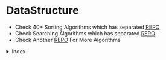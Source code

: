 # DataStructure

* Check 40+ Sorting Algorithms which has separated [REPO](https://github.com/HarshPanchal18/Sorting-Methods)
* Check Searching Algorithms which has separated [REPO](https://github.com/HarshPanchal18/Searching-Techniques)
* Check Another [REPO](https://github.com/HarshPanchal18/This-is-for-Fun) For More Algorithms

<details>
<summary>Index</summary>

<details>
<summary>Algorithms</summary>

[AddandSearchWord.cpp](/./Algorithms/AddandSearchWord.cpp)

[AddingArrayElements.cpp](/./Algorithms/AddingArrayElements.cpp)

[AlphabetSeq.cpp](/./Algorithms/AlphabetSeq.cpp)

[ArithmeticProgression.cpp](/./Algorithms/ArithmeticProgression.cpp)

[ArithmeticSlices.cpp](/./Algorithms/ArithmeticSlices.cpp)

[BallColoring.cpp](/./Algorithms/BallColoring.cpp)

[BitStuffing.c](/./Algorithms/BitStuffing.c)

[BitwiseAND-OfRange.cpp](/./Algorithms/BitwiseAND-OfRange.cpp)

[BombDefuse.cpp](/./Algorithms/BombDefuse.cpp)

[BotSavesPrincess.c](/./Algorithms/BotSavesPrincess.c)

[BulbSwitcher.kt](/./Algorithms/BulbSwitcher.kt)

[BusyMan.cpp](/./Algorithms/BusyMan.cpp)

[CalculateMoney.kt](/./Algorithms/CalculateMoney.kt)

[ChefAndString.cpp](/./Algorithms/ChefAndString.cpp)

[ClimbStairs.cpp](/./Algorithms/ClimbStairs.cpp)

[CoinChange2.kt](/./Algorithms/CoinChange2.kt)

[CombinedNumOfSum.c](/./Algorithms/CombinedNumOfSum.c)

[CompositeAndPrime.cpp](/./Algorithms/CompositeAndPrime.cpp)

[ConcatenatedConsecutiveBinaryNums.c](/./Algorithms/ConcatenatedConsecutiveBinaryNums.c)

[ConcatenatedConsecutiveBinaryNums.cpp](/./Algorithms/ConcatenatedConsecutiveBinaryNums.cpp)

[ContainsDuplicate.cpp](/./Algorithms/ContainsDuplicate.cpp)

[ContainsDuplicate2.cpp](/./Algorithms/ContainsDuplicate2.cpp)

[DatabaseFitting.java](/./Algorithms/DatabaseFitting.java)

[DiamondPattern.cpp](/./Algorithms/DiamondPattern.cpp)

[DoubleModularExponentiation.kt](/./Algorithms/DoubleModularExponentation.kt)

[EgyptianFractionGreedyAlgo.c](/./Algorithms/EgyptianFractionGreedyAlgo.c)

[EndOfFile.class](/./Algorithms/EndOfFile.class)

[EndOfFile.java](/./Algorithms/EndOfFile.java)

[EuclideanAlgorithm.c](/./Algorithms/EuclideanAlgorithm.c)

[ExceptionallyOdd.cpp](/./Algorithms/ExceptionallyOdd.cpp)

[ExponentSeries.class](/./Algorithms/ExponentSeries.class)

[ExponentSeries.java](/./Algorithms/ExponentSeries.java)

[FindKthSmallestBiggest.C](/./Algorithms/FindKthSmallestBiggest.C)

[FindMissing.C](/./Algorithms/FindMissing.C)

[FindThePivotInteger.kt](/./Algorithms/FindThePivotInteger.kt)

[FirstAndLastPos.c](/./Algorithms/FirstAndLastPos.c)

[FirstAndLastPos.cpp](/./Algorithms/FirstAndLastPos.cpp)

[FlatternNestedList.kt](/./Algorithms/FlatternNestedList.kt)

[GetKGrammar.c](/./Algorithms/GetKGrammar.c)

[HouseRobber.cpp](/./Algorithms/HouseRobber.cpp)

[HouseRobber2.cpp](/./Algorithms/HouseRobber2.cpp)

[IntegerBreak.cpp](/./Algorithms/IntegerBreak.cpp)

[JosephusProblem.c](/./Algorithms/JosephusProblem.c)

[JosephusProblem.cpp](/./Algorithms/JosephusProblem.cpp)

[JumpGame.cpp](/./Algorithms/JumpGame.cpp)

[JumpGame2.cpp](/./Algorithms/JumpGame2.cpp)

[JumpGame3.cpp](/./Algorithms/JumpGame3.cpp)

[KthLargestElement.kt](/./Algorithms/KthLargestElement.kt)

[LargestPerimeter.cpp](/./Algorithms/LargestPerimeter.cpp)

[LargestRectangleUnderHistogram.cpp](/./Algorithms/LargestRectangleUnderHistogram.cpp)

[MaximumWaterContainer.c](/./Algorithms/MaximumWaterContainer.c)

[MinimizeTheMaxDifference.kt](/./Algorithms/MinimizeTheMaxDifference.kt)

[MinimumInRotatedSortedArr.cpp](/./Algorithms/MinimumInRotatedSortedArr.cpp)

[MinimumOperationsToMakeTheIntegerZero.kt](/./Algorithms/MinimumOperationsToMakeTheIntegerZero.kt)

[MinimumOperationsToReduceXToZero.kt](/./Algorithms/MinimumOperationsToReduceXToZero.kt)

[MinSumOfAbsoluteDifferenceOfPairs.cpp](/./Algorithms/MinSumOfAbsoluteDifferenceOfPairs.cpp)

[MultiplyLargeNumbers.c](/./Algorithms/MultiplyLargeNumbers.c)

[NextGreaterElement.cpp](/./Algorithms/NextGreaterElement.cpp)

[NoOfPositiveSum.cpp](/./Algorithms/NoOfPositiveSum.cpp)

[NthTribonacciNumber.kt](/./Algorithms/NthTribonacciNumber.kt)

[NumberOfBits1.cpp](/./Algorithms/NumberOfBits1.cpp)

[NumberOfDiceRollWithTargetSum.kt](/./Algorithms/NumberOfDiceRollWithTargetSum.kt)

[NumberOfWays.cpp](/./Algorithms/NumberOfWays.cpp)

[Palindrome-Number.kt](/./Algorithms/Palindrome-Number.kt)

[PartitionList.kt](/./Algorithms/PartitionList.kt)

[Pascals-Triangle.kt](/./Algorithms/Pascals-Triangle.kt)

[PerfectSquares.kt](/./Algorithms/PerfectSquares.kt)

[PowerOf4.kt](/./Algorithms/PowerOf4.kt)

[ProducerConsumer.java](/./Algorithms/ProducerConsumer.java)

[PushDomioes.cpp](/./Algorithms/PushDomioes.cpp)

[RangeBitwiseAnd.kt](/./Algorithms/RangeBitwiseAnd.kt)

[ReachingHeights.cpp](/./Algorithms/ReachingHeights.cpp)

[ReverseBits.cpp](/./Algorithms/ReverseBits.cpp)

[RichestWealth.cpp](/./Algorithms/RichestWealth.cpp)

[RomanToInt.kt](/./Algorithms/RomanToInt.kt)

[ScaleProblemOnePlate.c](/./Algorithms/ScaleProblemOnePlate.c)

[SearchInRotatedSortedArr.cpp](/./Algorithms/SearchInRotatedSortedArr.cpp)

[SearchInRotatedSortedArr.kt](/./Algorithms/SearchInRotatedSortedArr.kt)

[SearchNthItemSum.cpp](/./Algorithms/SearchNthItemSum.cpp)

[SequentialDigits.kt](/./Algorithms/SequentialDigits.kt)

[SingleNumber.cpp](/./Algorithms/SingleNumber.cpp)

[SortIntsByTheNumberOf1Bits.cpp](/./Algorithms/SortIntsByTheNumberOf1Bits.cpp)

[StackTheTallestTower.c](/./Algorithms/StackTheTallestTower.c)

[StrassenAlgorithm.cpp](/./Algorithms/StrassenAlgorithm.cpp)

[StuxkKeyboard.py](/./Algorithms/StuxkKeyboard.py)

[Subsets.cpp](/./Algorithms/Subsets.cpp)

[SubsetsWithDup.cpp](/./Algorithms/SubsetsWithDup.cpp)

[SumZero.kt](/./Algorithms/SumZero.kt)

[SumZero.py](/./Algorithms/SumZero.py)

[TheBestTimeToParty.cpp](/./Algorithms/TheBestTimeToParty.cpp)

[TowerBreakers.kt](/./Algorithms/TowerBreakers.kt)

[ValidBrackets.cpp](/./Algorithms/ValidBrackets.cpp)

[ValidBrackets.kt](/./Algorithms/ValidBrackets.kt)

[ValidBrackets2.cpp](/./Algorithms/ValidBrackets2.cpp)

[ValidParanthesis.py](/./Algorithms/ValidParanthesis.py)

[ValidPerfectSquare.kt](/./Algorithms/ValidPerfectSquare.kt)

[WeakNumberInTheGame.cpp](/./Algorithms/WeakNumberInTheGame.cpp)

[YouWillAllConform.py](/./Algorithms/YouWillAllConform.py)

</details>

<details>
<summary>Array Operations</summary>
<details>

<summary>C</summary>

[2ndSmallestNo.c](/./Array%20Operations/C/2ndSmallestNo.c)

[ArrayRotation.c](/./Array%20Operations/C/ArrayRotation.c)

[BSTree.C](/./Array%20Operations/C/BSTree.C)

[ClosestNumber.c](/./Array%20Operations/C/ClosestNumber.c)

[GenerateAllPossibleComb.c](/./Array%20Operations/C/GenerateAllPossibleComb.c)

[ImmediateSmallerElement.c](/./Array%20Operations/C/ImmediateSmallerElement.c)

[IndexOfMaxElemInArr.c](/./Array%20Operations/C/IndexOfMaxElemInArr.c)

[Move0toTTheEnd.C](/./Array%20Operations/C/Move0toTTheEnd.C)

[NearestSmallestNumber.c](/./Array%20Operations/C/NearestSmallestNumber.c)

[PainterPartition.c](/./Array%20Operations/C/PainterPartition.c)

[RemoveDuplicateFromSortdeArr.c](/./Array%20Operations/C/RemoveDuplicateFromSortdeArr.c)

[ReplaceWithSumAtRight.c](/./Array%20Operations/C/ReplaceWithSumAtRight.c)

[SortedArrayToBST.c](/./Array%20Operations/C/SortedArrayToBST.c)

[StockSpan.c](/./Array%20Operations/C/StockSpan.c)

[VariadicFunction.c](/./Array%20Operations/C/VariadicFunction.c)

</details>

<details>
<summary>C++</summary>

[CheckIfArrayIsSortedAndRotated.cpp](/./Array%20Operations/C++/CheckIfArrayIsSortedAndRotated.cpp)

[EquivalentSubArray.cpp](/./Array%20Operations/C++/EquivalentSubArray.cpp)

[ExistOrNotInArray.cpp](/./Array%20Operations/C++/ExistOrNotInArray.cpp)

[HighestFrequency.cpp](/./Array%20Operations/C++/HighestFrequency.cpp)

[ImmediateSmallerElement.cpp](/./Array%20Operations/C++/ImmediateSmallerElement.cpp)

[IshanLovesChoco.cpp](/./Array%20Operations/C++/IshanLovesChoco.cpp)

[LeftRotationBruteForce.cpp](/./Array%20Operations/C++/LeftRotationBruteForce.cpp)

[MinimizeArray.cpp](/./Array%20Operations/C++/MinimizeArray.cpp)

[MinimumSwaps.cpp](/./Array%20Operations/C++/MinimumSwaps.cpp)

[MultiplyElementsByEach.cpp](/./Array%20Operations/C++/MultiplyElementsByEach.cpp)

[PartitionArrToKsubArr.cpp](/./Array%20Operations/C++/PartitionArrToKsubArr.cpp)

[ReplaceEven-Odd.cpp](/./Array%20Operations/C++/ReplaceEven-Odd.cpp)

[RotateArr.cpp](/./Array%20Operations/C++/RotateArr.cpp)

[SearchPosOfKInStr.cpp](/./Array%20Operations/C++/SearchPosOfKInStr.cpp)

[ShuffleArray.cpp](/./Array%20Operations/C++/ShuffleArray.cpp)

[ShuffleArray2.cpp](/./Array%20Operations/C++/ShuffleArray2.cpp)

[ShuffleNegativeNumber.cpp](/./Array%20Operations/C++/ShuffleNegativeNumber.cpp)

[SignOfProdSign.cpp](/./Array%20Operations/C++/SignOfProdSign.cpp)

[SubArrDistinctElement.cpp](/./Array%20Operations/C++/SubArrDistinctElement.cpp)

[SumOfOddLengthSubArray.cpp](/./Array%20Operations/C++/SumOfOddLengthSubArray.cpp)

</details>

<details>
<summary>Kotlin</summary>

[aVeryBigSum.kt](/./Array%20Operations/Kotlin/aVeryBigSum.kt)

[CombinationSum4.kt](/./Array%20Operations/Kotlin/CombinationSum4.kt)

[CompareTheTriplets.kt](/./Array%20Operations/Kotlin/CompareTheTriplets.kt)

[ContiguousArray.kt](/./Array%20Operations/Kotlin/ContiguousArray.kt)

[ConvertAnArrayInto2D.kt](/./Array%20Operations/Kotlin/ConvertAnArrayInto2D.kt)

[CountingBits.kt](/./Array%20Operations/Kotlin/CountingBits.kt)

[CountingSort1.kt](/./Array%20Operations/Kotlin/CountingSort1.kt)

[CountSubArrayWhereMaxAppearsAtleastKtimes.kt](/./Array%20Operations/Kotlin/CountSubArrayWhereMaxAppearsAtleastKtimes.kt)

[CountSubArrayWitkFixedBounds.kt](/./Array%20Operations/Kotlin/CountSubArrayWitkFixedBounds.kt)

[CountTheNoOfIncremovableSubarrays1.kt](/./Array%20Operations/Kotlin/CountTheNoOfIncremovableSubarrays1.kt)

[CreateArrayInGivenOrder.kt](/./Array%20Operations/Kotlin/CreateArrayInGivenOrder.kt)

[Equal.java](/./Array%20Operations/Kotlin/Equal.java)

[FindDuplicateInArray.kt](/./Array%20Operations/Kotlin/FindDuplicateInArray.kt)

[FindDuplicateNumber.kt](/./Array%20Operations/Kotlin/FindDuplicateNumber.kt)

[FindTheTownJudge.kt](/./Array%20Operations/Kotlin/FindTheTownJudge.kt)

[FindWordsThatCanBeFormedByString.kt](/./Array%20Operations/Kotlin/FindWordsThatCanBeFormedByString.kt)

[HouseRobber.kt](/./Array%20Operations/Kotlin/HouseRobber.kt)

[InsertInterval.kt](/./Array%20Operations/Kotlin/InsertInterval.kt)

[LengthOfLongestSubArrayWithAtmostKFreq.kt](/./Array%20Operations/Kotlin/LengthOfLongestSubArrayWithAtmostKFreq.kt)

[LonelyInteger.kt](/./Array%20Operations/Kotlin/LonelyInteger.kt)

[MajorityElement.kt](/./Array%20Operations/Kotlin/MajorityElement.kt)

[MaxMin.class](/./Array%20Operations/Kotlin/MaxMin.class)

[MaxMin.java](/./Array%20Operations/Kotlin/MaxMin.java)

[MaxProductOfTwoElements.kt](/./Array%20Operations/Kotlin/MaxProductOfTwoElements.kt)

[MiniMaxSum.kt](/./Array%20Operations/Kotlin/MiniMaxSum.kt)

[MinimumCommonValue.kt](/./Array%20Operations/Kotlin/MinimumCommonValue.kt)

[MinimumCost.kt](/./Array%20Operations/Kotlin/MinimumCost.kt)

[MinimumTimeToMakeBalloonColorful.kt](/./Array%20Operations/Kotlin/MinimumTimeToMakeBalloonColorful.kt)

[MinMaxPairSumInArray.kt](/./Array%20Operations/Kotlin/MinMaxPairSumInArray.kt)

[MissingNumber.kt](/./Array%20Operations/Kotlin/MissingNumber.kt)

[NextGreater.kt](/./Array%20Operations/Kotlin/NextGreater.kt)

[NumberOfLaserbeamInBank.kt](/./Array%20Operations/Kotlin/NumberOfLaserbeamInBank.kt)

[NumberOfStudentsUnableToEatLunch.kt](/./Array%20Operations/Kotlin/NumberOfStudentsUnableToEatLunch.kt)

[PlusMinus.kt](/./Array%20Operations/Kotlin/PlusMinus.kt)

[RearrangeElement.kt](/./Array%20Operations/Kotlin/RearrangeElement.kt)

[RedistributeCharsToMakeAllStringEqual.kt](/./Array%20Operations/Kotlin/RedistributeCharsToMakeAllStringEqual.kt)

[RemoveDuplicateFromSortedArray.kt](/./Array%20Operations/Kotlin/RemoveDuplicateFromSortedArray.kt)

[RevealsCardInIncreasingOrder.kt](/./Array%20Operations/Kotlin/RevealsCardInIncreasingOrder.kt)

[Search2dMatrix.kt](/./Array%20Operations/Kotlin/Search2dMatrix.kt)

[SeparateTheDigitsInArray.kt](/./Array%20Operations/Kotlin/SeparateTheDigitsInArray.kt)

[SetMismatch.kt](/./Array%20Operations/Kotlin/SetMismatch.kt)

[ShuffleTheArray.kt](/./Array%20Operations/Kotlin/ShuffleTheArray.kt)

[Staircase.kt](/./Array%20Operations/Kotlin/Staircase.kt)

[SubArrayProductLessThanK.kt](/./Array%20Operations/Kotlin/SubArrayProductLessThanK.kt)

[SubArrayWithKdiffIntegers.kt](/./Array%20Operations/Kotlin/SubArrayWithKdiffIntegers.kt)

[SumOnArray.kt](/./Array%20Operations/Kotlin/SumOnArray.kt)

[SuperDigit.kt](/./Array%20Operations/Kotlin/SuperDigit.kt)

[TimeNeededToBuyTickets.kt](/./Array%20Operations/Kotlin/TimeNeededToBuyTickets.kt)

[TrappingRainWater.kt](/./Array%20Operations/Kotlin/TrappingRainWater.kt)

[TwoSum.kt](/./Array%20Operations/Kotlin/TwoSum.kt)

[UniquePaths2.kt](/./Array%20Operations/Kotlin/UniquePaths2.kt)

[ValidPartition.kt](/./Array%20Operations/Kotlin/ValidPartition.kt)

[WaveArray.java](/./Array%20Operations/Kotlin/WaveArray.java)

</details>

<details>
<summary>Python</summary>

[MajorityElement.py](/./Array%20Operations/Python/MajorityElement.py)

</details>

</details>

<details>
<summary>Graph</summary>

[CoinChange.cpp](/./Graph/CoinChange.cpp)

[CompanyInvestment.c](/./Graph/CompanyInvestment.c)

[DFS_Triangle.cpp](/./Graph/DFS_Triangle.cpp)

[FindIfPathExistsInGraph.kt](/./Graph/FindIfPathExistsInGraph.kt)

[FloodFill.cpp](/./Graph/FloodFill.cpp)

[HamiltonionCycle.c](/./Graph/HamiltonionCycle.c)

[IslandPerimeter.kt](/./Graph/IslandPerimeter.kt)

[MaxAreaOfIsland.cpp](/./Graph/MaxAreaOfIsland.cpp)

[MinimumHeightTree.kt](/./Graph/MinimumHeightTree.kt)

[NumberOfIslands.cpp](/./Graph/NumberOfIslands.cpp)

[NumberOfIslands.kt](/./Graph/NumberOfIslands.kt)

[OpenTheLock.kt](/./Graph/OpenTheLock.kt)

[ShortestPath.c](/./Graph/ShortestPath.c)

[SumOfDistancesInTree.kt](/./Graph/SumOfDistancesInTree.kt)

[SurroundedRegions.cpp](/./Graph/SurroundedRegions.cpp)

[WordSearch.cpp](/./Graph/WordSearch.cpp)

[WordSearch.kt](/./Graph/WordSearch.kt)

</details>

<details>
<summary>HashMap</summary>

[CheckIfNoHasEqualDigitCountAndDigitValue.kt](/./HashMap/CheckIfNoHasEqualDigitCountAndDigitValue.kt)

[CountElementsWithMaxFreq.kt](/./HashMap/CountElementsWithMaxFreq.kt)

[DesignAuthenticationManager.kt](/./HashMap/DesignAuthenticationManager.kt)

[DesignHashMap.kt](/./HashMap/DesignHashMap.kt)

[FindPlayersWithZeroOrOneLosses.kt](/./HashMap/FindPlayersWithZeroOrOneLosses.kt)

[FirstMissingPositive.kt](/./HashMap/FirstMissingPositive.kt)

[IntegerToRoman.kt](/./HashMap/IntegerToRoman.kt)

</details>

<details>
<summary>Linked List</summary>

<details>
<summary>C-C++</summary>

[CircularLinkedList.c](/./Linked%20List/C-C++/CircularLinkedList.c)

[ConvertBinaryInListToInt.cpp](/./Linked%20List/C-C++/ConvertBinaryInListToInt.cpp)

[DeleteMiddleFromTheList.cpp](/./Linked%20List/C-C++/DeleteMiddleFromTheList.cpp)

[DoublyLinkedList.c](/./Linked%20List/C-C++/DoublyLinkedList.c)

[LinkedListCycle.cpp](/./Linked%20List/C-C++/LinkedListCycle.cpp)

[MErgeSortLinkedList.cpp](/./Linked%20List/C-C++/MErgeSortLinkedList.cpp)

[MergeSortLinkedList2.cpp](/./Linked%20List/C-C++/MergeSortLinkedList2.cpp)

[MiddleOfTheLinkedList.cpp](/./Linked%20List/C-C++/MiddleOfTheLinkedList.cpp)

[RemoveDuplicateFromSortedList.cpp](/./Linked%20List/C-C++/RemoveDuplicateFromSortedList.cpp)

[RemoveNthFromRight.cpp](/./Linked%20List/C-C++/RemoveNthFromRight.cpp)

[ReverseList.cpp](/./Linked%20List/C-C++/ReverseList.cpp)

[SinglyLinkedList.c](/./Linked%20List/C-C++/SinglyLinkedList.c)

[StackUsingLinkedList.c](/./Linked%20List/C-C++/StackUsingLinkedList.c)
</details>

<details>
<summary>Kotlin-Java</summary>

[LinkedList.java](/./Linked%20List/LinkedList.java)

[LinkedList2.java](/./Linked%20List/LinkedList2.java)

[MergeTwoSortedList.kt](/./Linked%20List/MergeTwoSortedList.kt)

[PalindromeLinkedList.kt](/./Linked%20List/PalindromeLinkedList.kt)

[ReorderList.kt](/./Linked%20List/Kotlin-Java/ReorderList.kt)

</details>
</details>

<details>
<summary>Matrix</summary>

[ClockwiseSpiral.C](/./Matrix/ClockwiseSpiral.C)

[DiagonalDifference.c](/./Matrix/DiagonalDifference.c)

[DiagonalSum.kt](/./Matrix/DiagonalSum.kt)

[FindAllGroupsOfFarmland.kt](/./Matrix/FindAllGroupsOfFarmland.kt)

[FindRectInMatrix.CPP](/./Matrix/FindRectInMatrix.CPP)

[FindStringInMatrix.c](/./Matrix/FindStringInMatrix.c)

[ImageSmoother.kt](/./Matrix/ImageSmoother.kt)

[MagicSquare.c](/./Matrix/MagicSquare.c)

[MatrixRotation.cpp](/./Matrix/MatrixRotation.cpp)

[MatrixSum.C](/./Matrix/MatrixSum.C)

[MaximalRectangle.kt](/./Matrix/MaximalRectangle.kt)

[MinimumFallingPAthSum2.kt](/./Matrix/MinimumFallingPathSum2.kt)

[MultiplyMatrix.class](/./Matrix/MultiplyMatrix.class)

[MultiplyMatrix.java](/./Matrix/MultiplyMatrix.java)

[NulifyMatrix.cpp](/./Matrix/NulifyMatrix.cpp)

[OnesMinusZeros.kt](/./Matrix/OnesMinusZeros.kt)

[OutOfBoundryPaths.kt](/./Matrix/OutOfBoundryPaths.kt)

[RectangleArea2.kt](/./Matrix/RectangleArea2.kt)

[SameMatrix.c](/./Matrix/SameMatrix.c)

[Search2DMatrix.cpp](/./Matrix/Search2DMatrix.cpp)

[ShortestPathInBinaryMatrix.cpp](/./Matrix/ShortestPathInBinaryMatrix.cpp)

[SumOfAllMatrices.cpp](/./Matrix/SumOfAllMatrices.cpp)

[SumOfSubMatrices.cpp](/./Matrix/SumOfSubMatrices.cpp)

[TransposeMatrix.kt](/./Matrix/TransposeMatrix.kt)

</details>

<details>
<summary>Memory Management And Pointers</summary>

[ArithmaticPointer.CPP](/./Memory%20Management%20And%20Pointers/ArithmaticPointer.CPP)

[MemSetFunc.c](/./Memory%20Management%20And%20Pointers/MemSetFunc.c)

[MemSetFunc2.c](/./Memory%20Management%20And%20Pointers/MemSetFunc2.c)

[PtrManipulation.CPP](/./Memory%20Management%20And%20Pointers/PtrManipulation.CPP)

[ReAlloc() Function.C](/./Memory%20Management%20And%20Pointers/ReAlloc()%20Function.C)

[StringToPointer.CPP](/./Memory%20Management%20And%20Pointers/StringToPointer.CPP)

</details>

<details>
<summary>OneLine</summary>

[OneLineAnagram.cpp](/./OneLine/OneLineAnagram.cpp)

[OneLineCeaser.c](/./OneLine/OneLineCeaser.c)

[OneLineLongest.sh](/./OneLine/OneLineLongest.sh)

[OneLineRemoveDuplicates.c](/./OneLine/OneLineRemoveDuplicates.c)

[OneLineRemoveDuplicates.cpp](/./OneLine/OneLineRemoveDuplicates.cpp)

[OneLineRemoveDuplicates2.cpp](/./OneLine/OneLineRemoveDuplicates2.cpp)

[oneLineRemoveDuplicates3.cpp](/./OneLine/oneLineRemoveDuplicates3.cpp)

[OneLineSelectionSort.cpp](/./OneLine/OneLineSelectionSort.cpp)

[OneLineSwap.c](/./OneLine/OneLineSwap.c)

[OneLineSwap2.c](/./OneLine/OneLineSwap2.c)

</details>

<details>
<summary>OOPs</summary>

[AbstractClass.java](/./OOPs/AbstractClass.java)

[Inheritance.cpp](/./OOPs/Inheritance.cpp)

[InnerClass.java](/./OOPs/InnerClass.java)

[SuperMethod.java](/./OOPs/SuperMethod.java)

</details>

<details>
<summary>OS</summary>

[Bankers.c](/./OS/Bankers.c)

[FileOperation.c](/./OS/FileOperation.c)

[FilePermissons.c](/./OS/FilePermissons.c)

[First-Come-First-Serve.c](/./OS/First-Come-First-Serve.c)

[OneLevelDir.c](/./OS/OneLevelDir.c)

[Paging.c](/./OS/Paging.c)

[PremptivePriorityScheduling.c](/./OS/PremptivePriorityScheduling.c)

[PriorityScheduling.c](/./OS/PriorityScheduling.c)

[ProducerConsumerProblem.c](/./OS/ProducerConsumerProblem.c)

[RoundRobin.c](/./OS/RoundRobin.c)

[Segmentation.c](/./OS/Segmentation.c)

[Shortest-Job-First.c](/./OS/Shortest-Job-First.c)

[ShortestJobFirst.c](/./OS/ShortestJobFirst.c)

[TwoLevelDir.c](/./OS/TwoLevelDir.c)

</details>

<details>
<summary>Queue</summary>

[CircularQueue.c](/./Queue/CircularQueue.c)

[DesignCircularQueue.cpp](/./Queue/DesignCircularQueue.cpp)

[DynamicQueue.cpp](/./Queue/DynamicQueue.cpp)

[QueueUsingStack.cpp](/./Queue/QueueUsingStack.cpp)

[QueueUsingStack.kt](/./Queue/QueueUsingStack.kt)

</details>

<details>
<summary>Recursion-and-BackTracking</summary>

[README.md](/./Recursion-and-BackTracking/README.md)

</details>

<details>
<summary>Searching</summary>

[README.md](/./Searching/README.md)

</details>

<details>
<summary>InterviewQuestions</summary>

[Android.md](/./ShortNotes/InterviewQuestions/Android.md)

[Communication.md](/./ShortNotes/InterviewQuestions/Communication.md)

[RoomDatabase.md](/./ShortNotes/InterviewQuestions/RoomDatabase.md)

</details>

<details>
<summary>Snippets</summary>

[KotlinSnips.ipynb](/./ShortNotes/Snippets/KotlinSnips.ipynb)

</details>

<details>
<summary>Theories</summary>

[JetpackCompose.md](/./ShortNotes/Theories/JetpackCompose.md)

</details>

<details>
<summary>Sorting</summary>

[README.md](/./Sorting/README.md)

</details>

<details>
<summary>SQL</summary>

[ActorsAndDirsWhoCooperatedAtLeastThreeTimes.md](/./SQL/ActorsAndDirsWhoCooperatedAtLeastThreeTimes.md)

[ArticleViews.md](/./SQL/ArticleViews.md)

[BankAccountSummary2.md](/./SQL/BankAccountSummary2.md)

[BigCountries.md](/./SQL/BigCountries.md)

[CalculateSpecialBonus.md](/./SQL/CalculateSpecialBonus.md)

[CapitalGainLoss.md](/./SQL/CapitalGainLoss.md)

[CombineTwoTables.md](/./SQL/CombineTwoTables.md)

[CustomerPlacingTheLargestNoOfOrders.md](/./SQL/CustomerPlacingTheLargestNoOfOrders.md)

[CustomersWhoNeverOrder.md](/./SQL/CustomersWhoNeverOrder.md)

[CustomerWhoDidNotMakeTzxn.md](/./SQL/CustomerWhoDidNotMakeTzxn.md)

[DailyLeadsAndPartners.md](/./SQL/DailyLeadsAndPartners.md)

[DeleteDuplicateEmails.md](/./SQL/DeleteDuplicateEmails.md)

[DuplicateEmails.md](/./SQL/DuplicateEmails.md)

[EmpsWithMissingInformation.md](/./SQL/EmpsWithMissingInformation.md)

[FindCustomerRefree.md](/./SQL/FindCustomerRefree.md)

[FindFollowersCount.md](/./SQL/FindFollowersCount.md)

[FindTotalTimeSpentByEachEmp.md](/./SQL/FindTotalTimeSpentByEachEmp.md)

[FixNamesInTable.md](/./SQL/FixNamesInTable.md)

[GamePlayAnalysis1.md](/./SQL/GamePlayAnalysis1.md)

[GroupSoldTheProductByTheDate.md](/./SQL/GroupSoldTheProductByTheDate.md)

[MarketAnalysis1.md](/./SQL/MarketAnalysis1.md)

[PatientsWithCondition.md](/./SQL/PatientsWithCondition.md)

[RearrangeProductTable.md](/./SQL/RearrangeProductTable.md)

[RecycleableAndLowFatProducts.md](/./SQL/RecycleableAndLowFatProducts.md)

[RisingTemperature.md](/./SQL/RisingTemperature.md)

[SalesAnalysis3.md](/./SQL/SalesAnalysis3.md)

[SalesPerson.md](/./SQL/SalesPerson.md)

[SecondHighestSalary.md](/./SQL/SecondHighestSalary.md)

[SwapSalary.md](/./SQL/SwapSalary.md)

[TheLatestLoginIn2020.md](/./SQL/TheLatestLoginIn2020.md)

[TopTravellers.md](/./SQL/TopTravellers.md)

[TreeNode.md](/./SQL/TreeNode.md)

[UserActivityForThePast30Days.md](/./SQL/UserActivityForThePast30Days.md)

</details>

<details>
<summary>Stack</summary>

[DailyTemperature.kt](/./Stack/DailyTemperature.kt)

[DeleteMiddleInStack.cpp](/./Stack/DeleteMiddleInStack.cpp)

[InfixToPostfix.java](/./Stack/InfixToPostfix.java)

[MaxNestingDepthOfParentheses.kt](/./Stack/MaxNestingDepthOfParentheses.kt)

[ReversePolishNotation.kt](/./Stack/ReversePolishNotation.kt)

[SortStack.cpp](/./Stack/SortStack.cpp)

[StackOperation.c](/./Stack/StackOperation.c)

[StackOperation1.c](/./Stack/StackOperation1.c)

[StackUsingQueue.kt](/./Stack/StackUsingQueue.kt)

[StockSpan2.c](/./Stack/StockSpan2.c)

</details>

<details>
<summary>String Operation</summary>

<details>
<summary>C</summary>

[AlternatingCharacters.c](/./String%20Operations/C/AlternatingCharacters.c)

[rawExtension.c](/./String%20Operations/C/rawExtension.c)

[rawName.c](/./String%20Operations/C/rawName.c)

[RemoveAdjacentStr.c](/./String%20Operations/C/RemoveAdjacentStr.c)

[repeatLine.c](/./String%20Operations/C/repeatLine.c)

[repeatNull.c](/./String%20Operations/C/repeatNull.c)

[repeatStr.c](/./String%20Operations/C/repeatStr.c)

[SizeOfArr.c](/./String%20Operations/C/SizeOfArr.c)

[StringCompression.C](/./String%20Operations/C/StringCompression.C)

[StringOperation.c](/./String%20Operations/C/StringOperation.c)

[Vaidate_IP.c](/./String%20Operations/C/Vaidate_IP.c)

</details>

<details>
<summary>C++</summary>

[AhoCorasickAlgo.cpp](/./String%20Operations/C++/AhoCorasickAlgo.cpp)

[CheckStringRotation.cpp](/./String%20Operations/C++/CheckStringRotation.cpp)

[DecryptStringToInteger.cpp](/./String%20Operations/C++/DecryptStringToInteger.cpp)

[GetSubStrIndex.cpp](/./String%20Operations/C++/GetSubStrIndex.cpp)

[IndiaMap.cpp](/./String%20Operations/C++/IndiaMap.cpp)

[LargestNumberWithSum.cpp](/./String%20Operations/C++/LargestNumberWithSum.cpp)

[LengthOfLastWord.cpp](/./String%20Operations/C++/LengthOfLastWord.cpp)

[LongestPalindromeSubstr.cpp](/./String%20Operations/C++/LongestPalindromeSubstr.cpp)

[LongestSubStr.cpp](/./String%20Operations/C++/LongestSubStr.cpp)

[MergeStringAlternately.cpp](/./String%20Operations/C++/MergeStringAlternately.cpp)

[Pangram.cpp](/./String%20Operations/C++/Pangram.cpp)

[PermutationWithCaseChanging.cpp](/./String%20Operations/C++/PermutationWithCaseChanging.cpp)

[PermutationWithSpace.cpp](/./String%20Operations/C++/PermutationWithSpace.cpp)

[RemoveAdjacent.cpp](/./String%20Operations/C++/RemoveAdjacent.cpp)

[RemoveDuplicate.cpp](/./String%20Operations/C++/RemoveDuplicate.cpp)

[ReverseWordOrders.cpp](/./String%20Operations/C++/ReverseWordOrders.cpp)

[SpecialKeyboard.cpp](/./String%20Operations/C++/SpecialKeyboard.cpp)

[StringAddition.cpp](/./String%20Operations/C++/StringAddition.cpp)

[StringCompression.cpp](/./String%20Operations/C++/StringCompression.cpp)

[StringFactorial.cpp](/./String%20Operations/C++/StringFactorial.cpp)

[StringLapindrome.CPP](/./String%20Operations/C++/StringLapindrome.CPP)

[StringPermutation.cpp](/./String%20Operations/C++/StringPermutation.cpp)

[StringPermutation2.cpp](/./String%20Operations/C++/StringPermutation2.cpp)

[StringReverse.cpp](/./String%20Operations/C++/StringReverse.cpp)

[StringShift.cpp](/./String%20Operations/C++/StringShift.cpp)

[StringSubstraction.cpp](/./String%20Operations/C++/StringSubstraction.cpp)

[StringWindow.cpp](/./String%20Operations/C++/StringWindow.cpp)

[StuckKeyboard.cpp](/./String%20Operations/C++/StuckKeyboard.cpp)

[TransformString.cpp](/./String%20Operations/C++/TransformString.cpp)

[TwoCharacters.cpp](/./String%20Operations/C++/TwoCharacters.cpp)

[URLify.cpp](/./String%20Operations/C++/URLify.cpp)

[Vaidate_IP.cpp](/./String%20Operations/C++/Vaidate_IP.cpp)

[WordBreak.cpp](/./String%20Operations/C++/WordBreak.cpp)

[WordBreak2.cpp](/./String%20Operations/C++/WordBreak2.cpp)

[Z_SearchAlgorithm.cpp](/./String%20Operations/C++/Z_SearchAlgorithm.cpp)

</details>

<details>
<summary>Kotlin</summary>

[CompareVersionNumber.java](/./String%20Operations/Kotlin/CompareVersionNumber.java)

[CompareVersionNumber.kt](/./String%20Operations/Kotlin/CompareVersionNumber.kt)

[CountTheVowelStringsInRange.kt](/./String%20Operations/Kotlin/CountTheVowelStringsInRange.kt)

[CustomSortString.kt](/./String%20Operations/Kotlin/CustomSortString.kt)

[DecodedAtIndex.kt](/./String%20Operations/Kotlin/DecodedAtIndex.kt)

[DecodeWays.kt](/./String%20Operations/Kotlin/DecodeWays.kt)

[DestinationCity.kt](/./String%20Operations/Kotlin/DestinationCity.kt)

[Disemvowel.kt](/./String%20Operations/Kotlin/Disemvowel.kt)

[FindTheDifference.kt](/./String%20Operations/Kotlin/FindTheDifference.kt)

[FirstOccurrenceIndex.kt](/./String%20Operations/Kotlin/FirstOccurrenceIndex.kt)

[GroupAnagrams.kt](/./String%20Operations/Kotlin/GroupAnagrams.kt)

[IsomorphicStrings.kt](/./String%20Operations/Kotlin/IsomorphicStrings.kt)

[IsSubSequence.kt](/./String%20Operations/Kotlin/IsSubSequence.kt)

[LatestTimeByHiddenDigits.kt](/./String%20Operations/Kotlin/LatestTimeByHiddenDigits.kt)

[LengthOfLastWord.kt](/./String%20Operations/Kotlin/LengthOfLastWord.kt)

[LongestIdealSubsequence.kt](/./String%20Operations/Kotlin/LongestIdealSubsequence.kt)

[LongestPalindromeLength.class](/./String%20Operations/Kotlin/LongestPalindromeLength.class)

[LongestPalindromeLength.java](/./String%20Operations/Kotlin/LongestPalindromeLength.java)

[LongestPalindromeLength.kt](/./String%20Operations/Kotlin/LongestPalindromeLength.kt)

[LongestSubstringWoRepeatingCharacters.kt](/./String%20Operations/Kotlin/LongestSubstringWoRepeatingCharacters.kt)

[LongPressedName.kt](/./String%20Operations/Kotlin/LongPressedName.kt)

[MakeTheStringGreat.kt](/./String%20Operations/Kotlin/MakeTheStringGreat.kt)

[MinChangesToMakeAlternatingBinaryString.kt](/./String%20Operations/Kotlin/MinChangesToMakeAlternatingBinaryString.kt)

[MinimumRemoveToMakeValidParntheses.kt](/./String%20Operations/Kotlin/MinimumRemoveToMakeValidParntheses.kt)

[PathCrossing.java](/./String%20Operations/Kotlin/PathCrossing.java)

[PathCrossing.kt](/./String%20Operations/Kotlin/PathCrossing.kt)

[PrinterErrors.kt](/./String%20Operations/Kotlin/PrinterErrors.kt)

[RemoveKdigits.kt](/./String%20Operations/Kotlin/RemoveKdigits.kt)

[RepeatedDNAsequences.kt](/./String%20Operations/Kotlin/RepeatedDNAsequences.kt)

[RestoreIpAddresses.kt](/./String%20Operations/Kotlin/RestoreIpAddresses.kt)

[ReverseWordsInString.kt](/./String%20Operations/Kotlin/ReverseWordsInString.kt)

[ReverseWordsInString3.kt](/./String%20Operations/Kotlin/ReverseWordsInString3.kt)

[SmallestStringStartingFromLeaf.kt](/./String%20Operations/Kotlin/SmallestStringStartingFromLeaf.kt)

[TimeConversion.kt](/./String%20Operations/Kotlin/TimeConversion.kt)

[ValidParenthesesString.kt](/./String%20Operations/Kotlin/ValidParenthesesString.kt)

</details>

<details>
<summary>Python</summary>

[Titlecase.py](/./String%20Operations/Python/Titlecase.py)

</details>

</details>

<details>
<summary>Tree</summary>

[AddOneRowToTree.c](/./Tree/AddOneRowToTree.c)

[AddOneRowToTree.cpp](/./Tree/AddOneRowToTree.cpp)

[AddOneRowToTree.kt](/./Tree/AddOneRowToTree.kt)

[BinarySearchTree.c](/./Tree/BinarySearchTree.c)

[BinaryTree.c](/./Tree/BinaryTree.c)

[BinaryTree.cpp](/./Tree/BinaryTree.cpp)

[FindingProfession.cpp](/./Tree/FindingProfession.cpp)

[LeafSimilarTree.kt](/./Tree/LeafSimilarTree.kt)

[MaximumPathSum.cpp](/./Tree/MaximumPathSum.cpp)

[N-AryTreePreOrder.cpp](/./Tree/N-AryTreePreOrder.cpp)

[NextRightNode.cpp](/./Tree/NextRightNode.cpp)

[PathSum2.cpp](/./Tree/PathSum2.cpp)

[PopulatingNextRightNode.c](/./Tree/PopulatingNextRightNode.c)

[PopulatingNextRightNode.cpp](/./Tree/PopulatingNextRightNode.cpp)

[PreOrder.cpp](/./Tree/PreOrder.cpp)

[RangeSumBST.kt](/./Tree/RangeSumBST.kt)

[StringSearchUsingTheTree.cpp](/./Tree/StringSearchUsingTheTree.cpp)

[SubTreeOfAnotherTree.cpp](/./Tree/SubTreeOfAnotherTree.cpp)

[SumOfLeftLeaves.kt](/./Tree/SumOfLeftLeaves.kt)

[SumOfRootToLeafNode.kt](/./Tree/SumOfRootToLeafNode.kt)

[SumOfSmallestElement.cpp](/./Tree/SumOfSmallestElement.cpp)

[UnivalTree.cpp](/./Tree/UnivalTree.cpp)

</details>

<details>
<summary>Uncategorized</summary>

[ExceptionHandle.cpp](/./Uncategorized/ExceptionHandle.cpp)

[ExceptionHandling.java](/./Uncategorized/ExceptionHandling.java)

[ExtendedThread.java](/./Uncategorized/ExtendedThread.java)

[MSU-assignment.txt](/./Uncategorized/MSU-assignment.txt)

[SwingUI.java](/./Uncategorized/SwingUI.java)

[Threading.java](/./Uncategorized/Threading.java)

</details>

<details>
<summary>Vector</summary>

[Algorithm.cpp](/./Vector/Algorithm.cpp)

[BinaryWatch.cpp](/./Vector/BinaryWatch.cpp)

[Vector.cpp](/./Vector/Vector.cpp)

[VectorDequeue.cpp](/./Vector/VectorDequeue.cpp)

[VectorList.cpp](/./Vector/VectorList.cpp)

[VectorMap.cpp](/./Vector/VectorMap.cpp)

[VectorMap2.cpp](/./Vector/VectorMap2.cpp)

[VectorPriorityQueue.cpp](/./Vector/VectorPriorityQueue.cpp)

[VectorSet.cpp](/./Vector/VectorSet.cpp)

[VectorStack.cpp](/./Vector/VectorStack.cpp)

[VectorUnorderedMap.cpp](/./Vector/VectorUnorderedMap.cpp)

</details>
</details>
